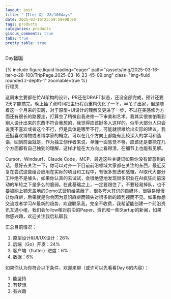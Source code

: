 ```yaml
---
layout: post
title: "【Iter-X】 28/100days"
date: 2025-03-16T23:59:59+08:00
tags: products
categories: products
giscus_comments: true
tabs: true
pretty_table: true
---
```


Day2️⃣8️⃣

<div class="row mt-3">
    <div class="col-sm mt-0 mb-0">
        {% include figure.liquid loading="eager" path="/assets/img/2025-03-16-iter-x-28-100/TripPage.2025-03-16_23-45-09.png" class="img-fluid rounded z-depth-1" zoomable=true %}
    </div>
</div>
<div class="caption mt-0">
    行程页
</div>

这周末主要都在忙AI架构的设计，PR还在DRAFT状态，还没全部完成，预计还要2天才能搞完。晚上抽了点时间把主行程页重构优化了一下，半吊子出家，但是随着这一个月来的实践，对于原型+UI设计的理解又更进了一步，不过在美感修为方面还有很长的路要走，打算空了稍微自我进修一下审美和艺术。我其实很害怕看到别人设计出来的东西不符合我想的，我觉得应该挺多人这样的，似乎大部分人只会说我不喜欢或者这个不行，但是具体是哪里不行，可能就很难给出实际的建议。我还挺喜欢博物或者博学家的概念，可以在几个方向上都能有比较深入的学习和造诣，回到前面就是，作为独立创作者来说，单懂一面感觉不够，应该还是要能在几个方面都有自己独到的理解，这样才能在大方向上看得清，在细节上也能有见解。

Cursor，Windsurf，Claude Code，MCP，最近这些关键词如果你没有留意到的话，最好去关注一下，你可以对齐一下目前前沿领域大家都在关注的东西，最近反复在尝试这些组合应用在实际的项目和工程中，有很多想法和感慨，AI取代大部分工种绝不是噱头，如果你认真的去试试，会很绝望地发现很多职业在AI疯狂向前滚动的车轮之下是多么的脆弱。在此基础之上，一定要跟住了，不要轻易掉队，也不要被网上铺天盖地的Demo式营销给蒙蔽了，很多夸大其词的自媒体，很容易慢慢让你麻痹，后果就是你会因为意识麻痹而错失对很多新的趋势视而不见。如果你想交流或者学习AI最新的趋势，欢迎联系我，完全不收费，我希望能创建一个前沿资讯互通小组，我们会follow相对前沿的Paper、资讯和一些Startup的新闻，如果你感兴趣，欢迎关注我后私聊我

汇总目前情况：

1. 原型设计&UI/UX设计：26%
2. 后端（Go）开发：24%
3. 客户端（flutter）进度：6%
4. 数据：6%

如果你认为你符合以下条件，欢迎来聊（或许可以先看看Day 6的内容）：

1. 能坚持
2. 有梦想
3. 有兴趣
